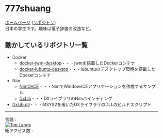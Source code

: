 # 777shuang
[ホームページ](https://777shuang.github.io) ([リポジトリ](https://github.com/777shuang/777shuang.github.io))<br>
日本の学生です。趣味は電子辞書の改造など。

## 動かしているリポジトリ一覧

* Docker
  * [docker-jwm-desktop](https://github.com/777shuang/docker-jwm-desktop)・・・jwmを搭載したDockerコンテナ
  * [docker-lubuntu-desktop](https://github.com/777shuang/docker-lubuntu-desktop)・・・lubuntuのデスクトップ環境を搭載したDockerコンテナ
* Nim
  * [NimOnCE](https://github.com/777shuang/NimOnCE)・・・NimでWindowsCEアプリケーションを作成するサンプル
  * [DxLib](https://github.com/777shuang/DxLib)・・・DXライブラリのNimバインディング
* [DxLib.dll](https://github.com/777shuang/DxLib.dll)・・・MSYS2を用いたDXライブラリのDLLのビルドスクリプト

---

言語 :<br>
[![Top Langs](https://github-readme-stats.vercel.app/api/top-langs/?username=777shuang&layout=donut)](https://github.com/anuraghazra/github-readme-stats)<br>
総アクセス数 :<br>
